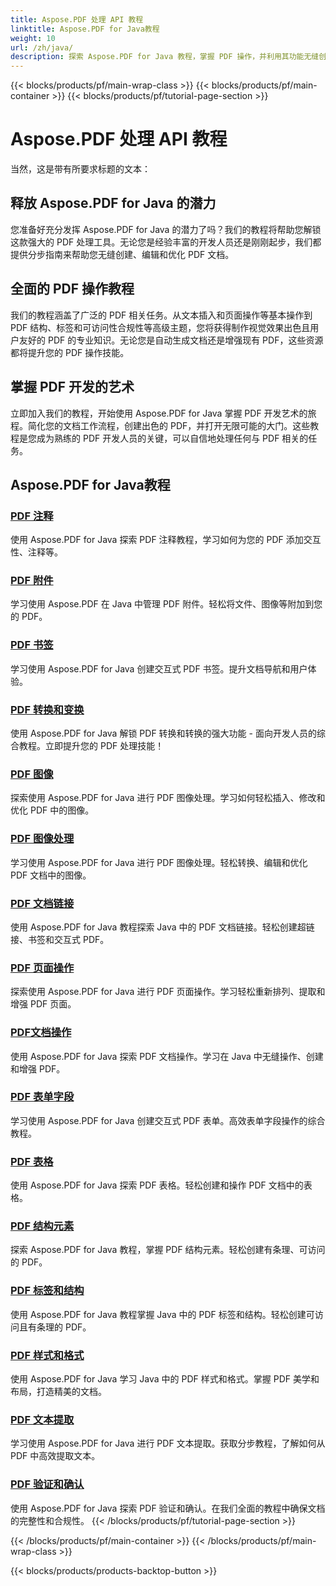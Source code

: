 ```yaml
---
title: Aspose.PDF 处理 API 教程
linktitle: Aspose.PDF for Java教程
weight: 10
url: /zh/java/
description: 探索 Aspose.PDF for Java 教程，掌握 PDF 操作，并利用其功能无缝创建、编辑和优化 PDF。
---
```


{{< blocks/products/pf/main-wrap-class >}}
{{< blocks/products/pf/main-container >}}
{{< blocks/products/pf/tutorial-page-section >}}

# Aspose.PDF 处理 API 教程

当然，这是带有所要求标题的文本：

## 释放 Aspose.PDF for Java 的潜力

您准备好充分发挥 Aspose.PDF for Java 的潜力了吗？我们的教程将帮助您解锁这款强大的 PDF 处理工具。无论您是经验丰富的开发人员还是刚刚起步，我们都提供分步指南来帮助您无缝创建、编辑和优化 PDF 文档。

## 全面的 PDF 操作教程

我们的教程涵盖了广泛的 PDF 相关任务。从文本插入和页面操作等基本操作到 PDF 结构、标签和可访问性合规性等高级主题，您将获得制作视觉效果出色且用户友好的 PDF 的专业知识。无论您是自动生成文档还是增强现有 PDF，这些资源都将提升您的 PDF 操作技能。

## 掌握 PDF 开发的艺术

立即加入我们的教程，开始使用 Aspose.PDF for Java 掌握 PDF 开发艺术的旅程。简化您的文档工作流程，创建出色的 PDF，并打开无限可能的大门。这些教程是您成为熟练的 PDF 开发人员的关键，可以自信地处理任何与 PDF 相关的任务。

## Aspose.PDF for Java教程

### [PDF 注释](./pdf-annotations/)
使用 Aspose.PDF for Java 探索 PDF 注释教程，学习如何为您的 PDF 添加交互性、注释等。
### [PDF 附件](./pdf-attachments/)
学习使用 Aspose.PDF 在 Java 中管理 PDF 附件。轻松将文件、图像等附加到您的 PDF。
### [PDF 书签](./pdf-bookmarks/)
学习使用 Aspose.PDF for Java 创建交互式 PDF 书签。提升文档导航和用户体验。
### [PDF 转换和变换](./pdf-conversion-transformation/)
使用 Aspose.PDF for Java 解锁 PDF 转换和转换的强大功能 - 面向开发人员的综合教程。立即提升您的 PDF 处理技能！
### [PDF 图像](./pdf-images/)
探索使用 Aspose.PDF for Java 进行 PDF 图像处理。学习如何轻松插入、修改和优化 PDF 中的图像。
### [PDF 图像处理](./pdf-image-manipulation/)
学习使用 Aspose.PDF for Java 进行 PDF 图像处理。轻松转换、编辑和优化 PDF 文档中的图像。
### [PDF 文档链接](./pdf-document-links/)
使用 Aspose.PDF for Java 教程探索 Java 中的 PDF 文档链接。轻松创建超链接、书签和交互式 PDF。
### [PDF 页面操作](./pdf-page-manipulation/)
探索使用 Aspose.PDF for Java 进行 PDF 页面操作。学习轻松重新排列、提取和增强 PDF 页面。
### [PDF文档操作](./pdf-document-operations/)
使用 Aspose.PDF for Java 探索 PDF 文档操作。学习在 Java 中无缝操作、创建和增强 PDF。
### [PDF 表单字段](./pdf-form-fields/)
学习使用 Aspose.PDF for Java 创建交互式 PDF 表单。高效表单字段操作的综合教程。
### [PDF 表格](./pdf-tables/)
使用 Aspose.PDF for Java 探索 PDF 表格。轻松创建和操作 PDF 文档中的表格。 
### [PDF 结构元素](./pdf-structure-elements/)
探索 Aspose.PDF for Java 教程，掌握 PDF 结构元素。轻松创建有条理、可访问的 PDF。
### [PDF 标签和结构](./pdf-tags-and-structure/)
使用 Aspose.PDF for Java 教程掌握 Java 中的 PDF 标签和结构。轻松创建可访问且有条理的 PDF。
### [PDF 样式和格式](./pdf-styles-and-formatting/)
使用 Aspose.PDF for Java 学习 Java 中的 PDF 样式和格式。掌握 PDF 美学和布局，打造精美的文档。
### [PDF 文本提取](./pdf-text-extraction/)
学习使用 Aspose.PDF for Java 进行 PDF 文本提取。获取分步教程，了解如何从 PDF 中高效提取文本。
### [PDF 验证和确认](./pdf-validation-and-verification/)
使用 Aspose.PDF for Java 探索 PDF 验证和确认。在我们全面的教程中确保文档的完整性和合规性。
{{< /blocks/products/pf/tutorial-page-section >}}

{{< /blocks/products/pf/main-container >}}
{{< /blocks/products/pf/main-wrap-class >}}

{{< blocks/products/products-backtop-button >}}
